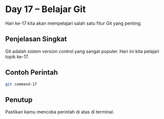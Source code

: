 # Day 17 – Belajar Git

Hari ke-17 kita akan mempelajari salah satu fitur Git yang penting.

## Penjelasan Singkat

Git adalah sistem version control yang sangat populer. Hari ini kita pelajari topik ke-17.

## Contoh Perintah

```bash
git command-17
```

## Penutup

Pastikan kamu mencoba perintah di atas di terminal.
